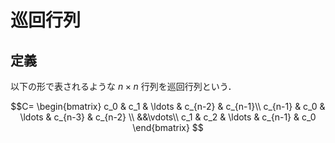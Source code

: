 # 巡回行列
## 定義
以下の形で表されるような $n\times n$ 行列を巡回行列という．

$$C=
\begin{bmatrix}
c_0 & c_1 & \ldots & c_{n-2} & c_{n-1}\\
c_{n-1} & c_0 & \ldots & c_{n-3} & c_{n-2} \\
&&\vdots\\
c_1 & c_2 & \ldots & c_{n-1} & c_0
\end{bmatrix}
$$
